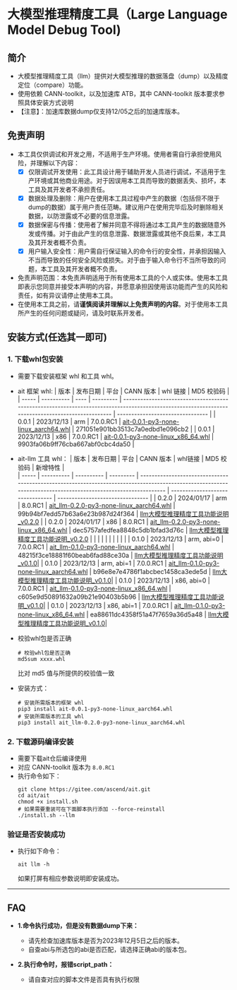# 大模型推理精度工具（Large Language Model Debug Tool)
## 简介
- 大模型推理精度工具（llm）提供对大模型推理的数据落盘（dump）以及精度定位（compare）功能。
- 使用依赖 CANN-toolkit，以及加速库 ATB，其中 CANN-toolkit 版本要求参照具体安装方式说明
- 【注意】：加速库数据dump仅支持12/05之后的加速库版本。

## 免责声明
- 本工具仅供调试和开发之用，不适用于生产环境。使用者需自行承担使用风险，并理解以下内容：
  - [x] 仅限调试开发使用：此工具设计用于辅助开发人员进行调试，不适用于生产环境或其他商业用途。对于因误用本工具而导致的数据丢失、损坏，本工具及其开发者不承担责任。
  - [x] 数据处理及删除：用户在使用本工具过程中产生的数据（包括但不限于dump的数据）属于用户责任范畴。建议用户在使用完毕后及时删除相关数据，以防泄露或不必要的信息泄露。
  - [x] 数据保密与传播：使用者了解并同意不得将通过本工具产生的数据随意外发或传播。对于由此产生的信息泄露、数据泄露或其他不良后果，本工具及其开发者概不负责。
  - [x] 用户输入安全性：用户需自行保证输入的命令行的安全性，并承担因输入不当而导致的任何安全风险或损失。对于由于输入命令行不当所导致的问题，本工具及其开发者概不负责。

- 免责声明范围：本免责声明适用于所有使用本工具的个人或实体。使用本工具即表示您同意并接受本声明的内容，并愿意承担因使用该功能而产生的风险和责任，如有异议请停止使用本工具。
- 在使用本工具之前，请**谨慎阅读并理解以上免责声明的内容**。对于使用本工具所产生的任何问题或疑问，请及时联系开发者。

## 安装方式(任选其一即可)
### 1. 下载whl包安装
- 需要下载安装框架 whl 和工具 whl。
- ait 框架 whl:
  | 版本  | 发布日期   | 平台 | CANN 版本 | whl 链接                                                                                                                                         | MD5 校验码                       |
  | ----- | ---------- | ---- | --------- | ------------------------------------------------------------------------------------------------------------------------------------------------ | -------------------------------- |
  | 0.0.1 | 2023/12/13 | arm  | 7.0.0.RC1 | [ait-0.0.1-py3-none-linux_aarch64.whl](https://ais-bench.obs.cn-north-4.myhuaweicloud.com/compare/20231213/ait-0.0.1-py3-none-linux_aarch64.whl) | 271051e901bb3513c7a0edbd1e096cb2 |
  | 0.0.1 | 2023/12/13 | x86  | 7.0.0.RC1 | [ait-0.0.1-py3-none-linux_x86_64.whl](https://ais-bench.obs.cn-north-4.myhuaweicloud.com/compare/20231213/ait-0.0.1-py3-none-linux_x86_64.whl)   | 9903fa06b9ff76cba667abf0cbc4da50 |

- ait-llm 工具 whl：
  | 版本  | 发布日期   | 平台       | CANN 版本 | whl链接                                                                                                                                                       | MD5 校验码 | 新增特性 |                  
  | ----- | ---------- | ---------- | --------- | ------------------------------------------------------------------------------------------------------------------------------------------------------------- | -------------------------------- | -------------------------------- |
  | 0.2.0 | 2024/01/17 | arm        | 8.0.RC1   | [ait_llm-0.2.0-py3-none-linux_aarch64.whl](https://ais-bench.obs.cn-north-4.myhuaweicloud.com/compare/20240117/ait_llm-0.2.0-py3-none-linux_aarch64.whl)      | 99b94bf7edd57b63a6e23b987d24f364 | [llm大模型推理精度工具功能说明_v0.2.0](https://gitee.com/ascend/ait/tree/master/ait/docs/llm/llm大模型推理精度工具功能说明_v0.2.0.md) |
  | 0.2.0 | 2024/01/17 | x86        | 8.0.RC1   | [ait_llm-0.2.0-py3-none-linux_x86_64.whl](https://ais-bench.obs.cn-north-4.myhuaweicloud.com/compare/20240117/ait_llm-0.2.0-py3-none-linux_x86_64.whl)        | dec5757afedfea8848c5db1bfad3d76c | [llm大模型推理精度工具功能说明_v0.2.0](https://gitee.com/ascend/ait/tree/master/ait/docs/llm/llm大模型推理精度工具功能说明_v0.2.0.md) |
  |       |            |            |           |                                                                                                                                                               |                      |            |            |
  | 0.1.0 | 2023/12/13 | arm, abi=0 | 7.0.0.RC1 | [ait_llm-0.1.0-py3-none-linux_aarch64.whl](https://ais-bench.obs.cn-north-4.myhuaweicloud.com/compare/20231226/ABI0/ait_llm-0.1.0-py3-none-linux_aarch64.whl) | 48215f3ce18881f60beab6fad88ce30a | [llm大模型推理精度工具功能说明_v0.1.0](https://gitee.com/ascend/ait/tree/master/ait/docs/llm/llm大模型推理精度工具功能说明_v0.1.0.md)|
  | 0.1.0 | 2023/12/13 | arm, abi=1 | 7.0.0.RC1 | [ait_llm-0.1.0-py3-none-linux_aarch64.whl](https://ais-bench.obs.cn-north-4.myhuaweicloud.com/compare/20231226/ABI1/ait_llm-0.1.0-py3-none-linux_aarch64.whl) | b96e8e7e4786f1abcbec1458ca3ede5d | [llm大模型推理精度工具功能说明_v0.1.0](https://gitee.com/ascend/ait/tree/master/ait/docs/llm/llm大模型推理精度工具功能说明_v0.1.0.md)|
  | 0.1.0 | 2023/12/13 | x86, abi=0 | 7.0.0.RC1 | [ait_llm-0.1.0-py3-none-linux_x86_64.whl](https://ais-bench.obs.cn-north-4.myhuaweicloud.com/compare/20231226/ABI0/ait_llm-0.1.0-py3-none-linux_x86_64.whl)   | c605e9d50891632a09b21e90403b5b96 | [llm大模型推理精度工具功能说明_v0.1.0](https://gitee.com/ascend/ait/tree/master/ait/docs/llm/llm大模型推理精度工具功能说明_v0.1.0.md)|
  | 0.1.0 | 2023/12/13 | x86, abi=1 | 7.0.0.RC1 | [ait_llm-0.1.0-py3-none-linux_x86_64.whl](https://ais-bench.obs.cn-north-4.myhuaweicloud.com/compare/20231226/ABI1/ait_llm-0.1.0-py3-none-linux_x86_64.whl)   | ea88611dc4358f51a47f7659a36d5a48 | [llm大模型推理精度工具功能说明_v0.1.0](https://gitee.com/ascend/ait/tree/master/ait/docs/llm/llm大模型推理精度工具功能说明_v0.1.0.md)|

- 校验whl包是否正确
  ```
  # 校验whl包是否正确
  md5sum xxxx.whl
  ```
  比对 md5 值与所提供的校验值一致

- 安装方式：
  ```
  # 安装所需版本的框架 whl
  pip3 install ait-0.0.1-py3-none-linux_aarch64.whl
  # 安装所需版本的工具 whl
  pip3 install ait_llm-0.2.0-py3-none-linux_aarch64.whl
  ```
### 2. 下载源码编译安装
- 需要下载ait仓后编译使用
- 对应 CANN-toolkit 版本为 `8.0.RC1`
- 执行命令如下：
  ```
  git clone https://gitee.com/ascend/ait.git
  cd ait/ait
  chmod +x install.sh
  # 如果需要重装可在下面脚本执行添加 --force-reinstall
  ./install.sh --llm
  ```
### 验证是否安装成功
- 执行如下命令：
  ```
  ait llm -h
  ```
  如果打屏有相应参数说明即安装成功。
***

## FAQ
- **1.命令执行成功，但是没有数据dump下来：**
  - 请先检查加速库版本是否为2023年12月5日之后的版本。
  - 自查abi与所选包的abi是否匹配，请选择正确abi的版本包。

- **2.执行命令时，报错script_path：**
  - 请自查对应的脚本文件是否具有执行权限